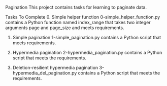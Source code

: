 Pagination
This project contains tasks for learning to paginate data.

Tasks To Complete
 0. Simple helper function
0-simple_helper_function.py contains a Python function named index_range that takes two integer arguments page and page_size and meets requirements.

 1. Simple pagination
1-simple_pagination.py contains a Python script that meets requirements.

 2. Hypermedia pagination
2-hypermedia_pagination.py contains a Python script that meets the requirements.

 3. Deletion-resilient hypermedia pagination
3-hypermedia_del_pagination.py contains a Python script that meets the requirements.
